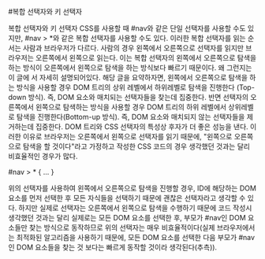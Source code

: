 #복합 선택자와 키 선택자


복합 선택자와 키 선택자
CSS를 사용할 때 #nav와 같은 단일 선택자를 사용할 수도 있지만, #nav > *와 같은 복합 선택자를 사용할 수도 있다. 
이러한 복합 선택자를 읽는 순서는 사람과 브라우저가 다르다. 사람의 경우 왼쪽에서 오른쪽으로 선택자를 읽지만 브라우저는 
오른쪽에서 왼쪽으로 읽는다. 이는 복합 선택자의 왼쪽에서 오른쪽으로 탐색을 하는 방식이 오른쪽에서 왼쪽으로 탐색을 하는 
방식보다 빠르기 때문이다. 왜 그런지는 이 글에 서 자세히 설명되어있다. 해당 글을 요약하자면, 왼쪽에서 오른쪽으로 탐색을 
하는 방식을 사용할 경우 DOM 트리의 상위 레벨에서 하위레벨로 탐색을 진행한다 (Top-down 방식). 즉, DOM 요소와 매치되는 
선택자들을 찾는데 집중한다. 반면 선택자의 오른쪽에서 왼쪽으로 탐색하는 방식을 사용할 경우 DOM 트리의 하위 레벨에서 
상위레벨로 탐색을 진행한다(Bottom-up 방식). 즉, DOM 요소와 매치되지 않는 선택자들을 제거하는데 집중한다. DOM 트리와 
CSS 선택자의 특성상 후자가 더 좋은 성능을 낸다. 이러한 이유로 브라우저는 오른쪽에서 왼쪽으로 선택자를 읽기 때문에, 
"왼쪽으로 오른쪽으로 탐색을 할 것이다"라고 가정하고 작성한 CSS 코드의 경우 생각했던 것과는 달리 비효율적인 경우가 많다.


 #nav > * { ... } 


위의 선택자를 사용하여 왼쪽에서 오른쪽으로 탐색을 진행할 경우, ID에 해당하는 DOM 요소를 먼저 선택한 후 모든 자식들을 
선택하기 때문에 괜찮은 선택자라고 생각할 수 있다. 하지만 실제로 선택자는 오른쪽에서 왼쪽으로 탐색을 수행하기 때문에 
코드 작성시 생각했던 것과는 달리 실제로는 모든 DOM 요소를 선택한 후, 부모가 #nav인 DOM 요소들만 찾는 방식으로 동작하므로 
위의 선택자는 매우 비효율적이다(실제 브라우저에서는 최적화된 알고리즘을 사용하기 때문에, 모든 DOM 요소를 선택한 다음 부모가 
#nav인 DOM 요소들을 찾는 것 보다는 빠르게 동작할 것이라 생각된다(추측)).
